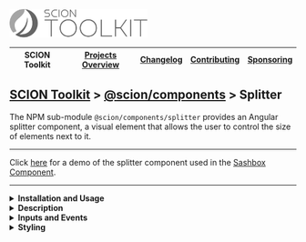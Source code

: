<a href="/README.md"><img src="/resources/branding/scion-toolkit-banner.svg" height="50" alt="SCION Toolkit"></a>

| SCION Toolkit | [Projects Overview][menu-projects-overview] | [Changelog][menu-changelog] | [Contributing][menu-contributing] | [Sponsoring][menu-sponsoring] |  
| --- | --- | --- | --- | --- |

## [SCION Toolkit][menu-home] > [@scion/components][link-scion-components] > Splitter

The NPM sub-module `@scion/components/splitter` provides an Angular splitter component, a visual element that allows the user to control the size of elements next to it.

***
Click [here](https://components.scion.vercel.app/#/sci-sashbox) for a demo of the splitter component used in the [Sashbox Component][link-tool-sashbox].
***

<!--- INSTALLATION AND USAGE --->
<details>
  <summary><strong>Installation and Usage</strong></summary>

1. Install `@scion/components` using the NPM command-line tool: 
   ```
   npm install @scion/components @scion/toolkit @angular/cdk
   ```

1. Import SCION Design Tokens in `styles.scss` to style the splitter:
   ```scss
   @use '@scion/components';
   ```
   See [SCION Design Tokens][link-scion-design-tokens] for more information.   

1. Import `SciSplitterComponent` in your component.

   ```typescript
   import {SciSplitterComponent} from '@scion/components/splitter';

   @Component({
     // other metadata skipped
     imports: [SciSplitterComponent]
   })
   export class YourComponent {
   }
   ```

1. Add `sci-splitter` component as following:

   ```html
   <sci-splitter (move)="onSplitterMove($event.distance)" orientation="vertical"></sci-splitter>
   ```

</details>

<details>
  <summary><strong>Description</strong></summary>
  
The `<sci-splitter>` Angular component is a visual element that allows the user to control the size of elements next to it. It has a handle that the user can move depending on the orientation of the splitter.

Note that this control neither does change the size of adjacent elements nor does it (re-)position itself, but emits the distance by which the user has theoretically moved the splitter. You must subscribe to these events and change your layout accordingly.

> [@scion/components/sashbox][link-tool-sashbox] uses this splitter to divide a layout into several resizable sections. Another use case would be a resizable sidebar panel.

</details>

<!--- INPUT AND EVENTS --->
<details>
  <summary><strong>Inputs and Events</strong></summary>
  
#### Inputs:
- **orientation**\
  Controls whether to render a vertical or horizontal splitter.\
  By default, if not specified, renders a vertical splitter.
  Supported values are `vertical` or `horizontal`.

#### Events:
- **start**\
  Emits when starting to move the splitter.

- **end**\
  Emits when ending to move the splitter.

- **move**\
  Emits the distance in pixels when the splitter is moved.\
  **Note that the event is emitted outside of the Angular zone.**

- **reset**\
  Emits when to reset the splitter position.

</details>

<!--- STYLING --->
<details>
  <summary><strong>Styling</strong></summary>

To customize the default look of SCION components or support different themes, configure the `@scion/components` SCSS module in `styles.scss`. See [SCION Design Tokens][link-scion-design-tokens] for more information. To style a specific `sci-splitter` component, the following CSS variables can be set directly on the component.

- `--sci-splitter-background-color`\
 Sets the background color of the splitter.

- `--sci-splitter-background-color-hover`\
 Sets the background color of the splitter when hovering it.

- `--sci-splitter-size:`\
 Sets the size of the splitter along the main axis.

- `--sci-splitter-size-hover:`\
 Sets the size of the splitter along the main axis when hovering it.

- `--sci-splitter-touch-target-size`\
 Sets the touch target size to move the splitter (accessibility).

- `--sci-splitter-cross-axis-size:`\
 Sets the splitter size along the cross axis.

- `--sci-splitter-border-radius:`\
 Sets the border radius of the splitter.

- `--sci-splitter-opacity-active:`\
 Sets the opacity of the splitter while the user moves the splitter.

- `--sci-splitter-opacity-hover`\
 Sets the opacity of the splitter when hovering it.

**Example:**

```css 
sci-splitter {
  --sci-splitter-background-color: black;
  --sci-splitter-background-color-hover: black;
}
```

</details>

[link-tool-sashbox]: /docs/site/tools/sashbox.md
[menu-home]: /README.md
[menu-projects-overview]: /docs/site/projects-overview.md
[menu-changelog]: /docs/site/changelog.md
[menu-contributing]: /CONTRIBUTING.md
[menu-sponsoring]: /docs/site/sponsoring.md

[link-scion-components]: /docs/site/scion-components.md
[link-scion-design-tokens]: /docs/site/scion-design-tokens.md
